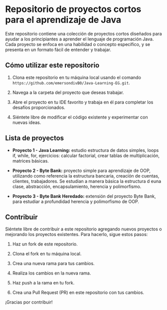 # Repositorio de proyectos cortos para el aprendizaje de Java

Este repositorio contiene una colección de proyectos cortos diseñados para ayudar a los principiantes a aprender el lenguaje de programación Java. Cada proyecto se enfoca en una habilidad o concepto específico, y se presenta en un formato fácil de entender y trabajar.

## Cómo utilizar este repositorio

1. Clona este repositorio en tu máquina local usando el comando `https://github.com/emersondivB0/Java-Learning-EG.git`.

2. Navega a la carpeta del proyecto que deseas trabajar.

3. Abre el proyecto en tu IDE favorito y trabaja en él para completar los desafíos proporcionados.

4. Siéntete libre de modificar el código existente y experimentar con nuevas ideas.

## Lista de proyectos

- **Proyecto 1 - Java Learning:** estudio estructura de datos simples, loops if, while, for, ejercicios: calcular factorial, crear tablas de multiplicación, matrices básicas.

- **Proyecto 2 - Byte Bank:** proyecto simple para aprendizaje de OOP, utilizando como referencia la estructura bancaria, creación de cuentas, clientes, trabajadores. Se estudian a manera básica la estructura d euna clase, abstracción, encapsulamiento, herencia y polimorfismo.

- **Proyecto 3 - Byte Bank Heredado:** extensión del proyecto Byte Bank, para estudiar a profundidad herencia y polimorfismo de OOP.

## Contribuir

Siéntete libre de contribuir a este repositorio agregando nuevos proyectos o mejorando los proyectos existentes. Para hacerlo, sigue estos pasos:

1. Haz un fork de este repositorio.

2. Clona el fork en tu máquina local.

3. Crea una nueva rama para tus cambios.

4. Realiza los cambios en la nueva rama.

5. Haz push a la rama en tu fork.

6. Crea una Pull Request (PR) en este repositorio con tus cambios.

¡Gracias por contribuir!

